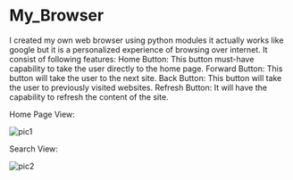 # My_Browser

I created my own web browser using python modules it actually works like google but it is a personalized experience of browsing over internet. It consist of following features:
Home Button: This button must-have capability to take the user directly to the home page.
Forward Button: This button will take the user to the next site.
Back Button: This button will take the user to previously visited websites.
Refresh Button: It will have the capability to refresh the content of the site.

Home Page View:

![pic1](https://user-images.githubusercontent.com/112726061/200626049-c0591660-c216-4517-8c0a-f6d5f9053939.JPG)

Search View:

![pic2](https://user-images.githubusercontent.com/112726061/200626159-10fd624c-389e-4c9f-a8df-d88786a9ca12.JPG)

